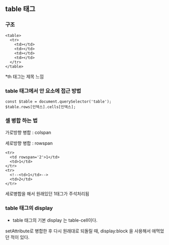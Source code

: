 ## table 태그

### 구조

    <table>
      <tr>
        <td></td>
        <td></td>
        <td></td>
        <td></td>
      </tr>
    </table>

*th 태그는 제목 느낌

### table 태그에서 안 요소에 접근 방법

    const $table = document.querySelector('table');
    $table.rows[인덱스].cells[인덱스];

### 셀 병합 하는 법

가로방향 병합 : colspan

세로방향 병합 : rowspan

    <tr>
      <td rowspan='2'>1</td>
      <td>1</td>
    </tr>
    <tr>
      <!--<td>1</td>-->
      <td>2</td>
    </tr>

세로병합을 해서 원래있던 1태그가 주석처리됨

### table 태그의 display

- table 태그의 기본 display 는 table-cell이다.

setAttribute로 병합한 후 다시 원래대로 되돌릴 때, display:block 을 사용해서 애먹었던 적이 있다.